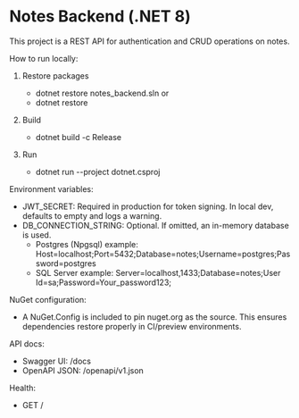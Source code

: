 # Notes Backend (.NET 8)

This project is a REST API for authentication and CRUD operations on notes.

How to run locally:
1) Restore packages
   - dotnet restore notes_backend.sln
     or
   - dotnet restore

2) Build
   - dotnet build -c Release

3) Run
   - dotnet run --project dotnet.csproj

Environment variables:
- JWT_SECRET: Required in production for token signing. In local dev, defaults to empty and logs a warning.
- DB_CONNECTION_STRING: Optional. If omitted, an in-memory database is used.
  - Postgres (Npgsql) example: Host=localhost;Port=5432;Database=notes;Username=postgres;Password=postgres
  - SQL Server example: Server=localhost,1433;Database=notes;User Id=sa;Password=Your_password123;

NuGet configuration:
- A NuGet.Config is included to pin nuget.org as the source. This ensures dependencies restore properly in CI/preview environments.

API docs:
- Swagger UI: /docs
- OpenAPI JSON: /openapi/v1.json

Health:
- GET /
